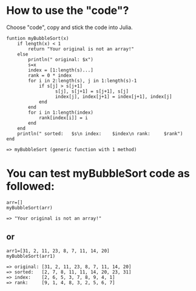 
# How to use the "code"?

Choose "code", copy and stick the code into Julia.

```
funtion myBubbleSort(x)
	if length(x) < 1
	    return "Your original is not an array!"
	else
	    println(" original: $x")
	    s=x
	    index = [1:length(s)...]
	    rank = 0 * index
	    for i in 2:length(s), j in 1:length(s)-1
	        if s[j] > s[j+1]
		          s[j], s[j+1] = s[j+1], s[j]
		          index[j], index[j+1] = index[j+1], index[j]
	        end
	    end
	    for i in 1:length(index)
	        rank[index[i]] = i
	    end
	end
	println(" sorted:   $s\n index:    $index\n rank:     $rank")
end
```
```
=> myBubbleSort (generic function with 1 method)
```

# You can test myBubbleSort code as followed:

```
arr=[]
myBubbleSort(arr)

=> "Your original is not an array!"
```

## or

```
arr1=[31, 2, 11, 23, 8, 7, 11, 14, 20]
myBubbleSort(arr1)

=> original: [31, 2, 11, 23, 8, 7, 11, 14, 20]
=> sorted:   [2, 7, 8, 11, 11, 14, 20, 23, 31]
=> index:    [2, 6, 5, 3, 7, 8, 9, 4, 1]
=> rank:     [9, 1, 4, 8, 3, 2, 5, 6, 7]
```
